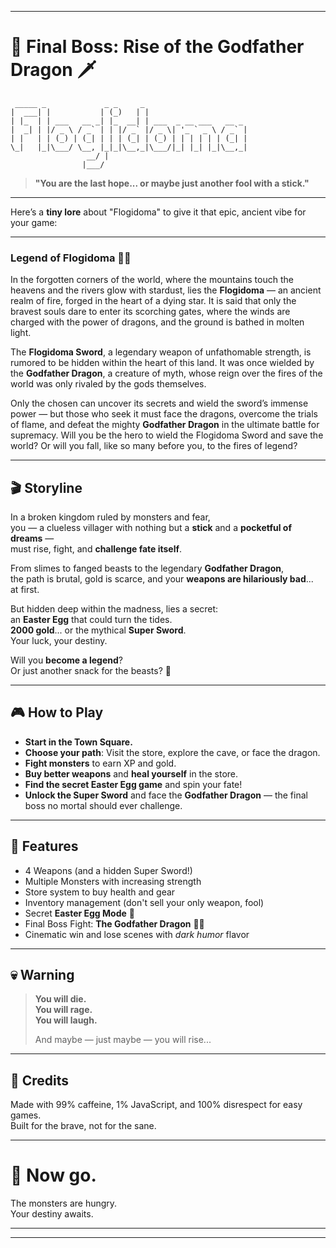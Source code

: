 
---

# 🐉 Final Boss: Rise of the Godfather Dragon 🗡️
     _____ _             _ _     _                       
    |  ___| |           | (_)   | |                      
    | |_  | | ___   __ _| |_  __| | ___  _ __ ___   __ _ 
    |  _| | |/ _ \ / _` | | |/ _` |/ _ \| '_ ` _ \ / _` |
    | |   | | (_) | (_| | | | (_| | (_) | | | | | | (_| |
    \_|   |_|\___/ \__, |_|_|\__,_|\___/|_| |_| |_|\__,_|
                     __/ |                              
                    |___/                               


> **"You are the last hope... or maybe just another fool with a stick."**

---
Here’s a **tiny lore** about "Flogidoma" to give it that epic, ancient vibe for your game:

---

### **Legend of Flogidoma** 🌌🔥

In the forgotten corners of the world, where the mountains touch the heavens and the rivers glow with stardust, lies the **Flogidoma** — an ancient realm of fire, forged in the heart of a dying star. It is said that only the bravest souls dare to enter its scorching gates, where the winds are charged with the power of dragons, and the ground is bathed in molten light.

The **Flogidoma Sword**, a legendary weapon of unfathomable strength, is rumored to be hidden within the heart of this land. It was once wielded by the **Godfather Dragon**, a creature of myth, whose reign over the fires of the world was only rivaled by the gods themselves.

Only the chosen can uncover its secrets and wield the sword’s immense power — but those who seek it must face the dragons, overcome the trials of flame, and defeat the mighty **Godfather Dragon** in the ultimate battle for supremacy. Will you be the hero to wield the Flogidoma Sword and save the world? Or will you fall, like so many before you, to the fires of legend?

---


## 🎬 Storyline

In a broken kingdom ruled by monsters and fear,  
you — a clueless villager with nothing but a **stick** and a **pocketful of dreams** —  
must rise, fight, and **challenge fate itself**.

From slimes to fanged beasts to the legendary **Godfather Dragon**,  
the path is brutal, gold is scarce, and your **weapons are hilariously bad**...  
at first.

But hidden deep within the madness, lies a secret:  
an **Easter Egg** that could turn the tides.  
**2000 gold**... or the mythical **Super Sword**.  
Your luck, your destiny.

Will you **become a legend**?  
Or just another snack for the beasts? 🦴

---

## 🎮 How to Play

- **Start in the Town Square.**
- **Choose your path**: Visit the store, explore the cave, or face the dragon.
- **Fight monsters** to earn XP and gold.
- **Buy better weapons** and **heal yourself** in the store.
- **Find the secret Easter Egg game** and spin your fate!
- **Unlock the Super Sword** and face the **Godfather Dragon** — the final boss no mortal should ever challenge.

---

## 🧙 Features

- 4 Weapons (and a hidden Super Sword!)
- Multiple Monsters with increasing strength
- Store system to buy health and gear
- Inventory management (don't sell your only weapon, fool)
- Secret **Easter Egg Mode** 🎲
- Final Boss Fight: **The Godfather Dragon** 🐲👑
- Cinematic win and lose scenes with *dark humor* flavor

---

## 💀 Warning

> **You will die.**  
> **You will rage.**  
> **You will laugh.**  
>  
> And maybe — just maybe — you will rise...  

---

## 📜 Credits

Made with 99% caffeine, 1% JavaScript, and 100% disrespect for easy games.  
Built for the brave, not for the sane.

---

# 🎤 Now go.  
The monsters are hungry.  
Your destiny awaits.

---

---
